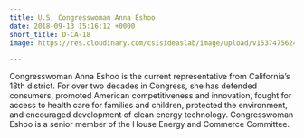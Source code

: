 ```yaml
---
title: U.S. Congresswoman Anna Eshoo
date: 2018-09-13 15:16:12 +0000
short_title: D-CA-18
image: https://res.cloudinary.com/csisideaslab/image/upload/v1537475624/health-commission/Eshoo_Anna.jpg

---
```

Congresswoman Anna Eshoo is the current representative from California’s 18th district. For over two decades in Congress, she has defended consumers, promoted American competitiveness and innovation, fought for access to health care for families and children, protected the environment, and encouraged development of clean energy technology. Congresswoman Eshoo is a senior member of the House Energy and Commerce Committee.